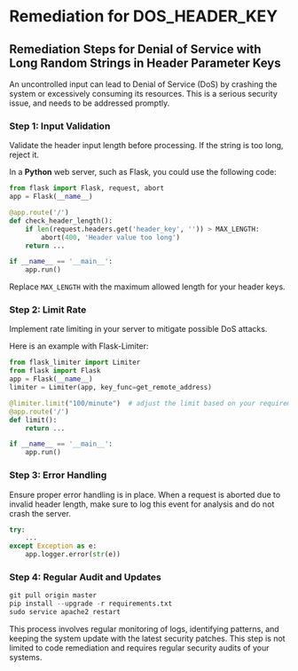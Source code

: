 # Remediation for DOS_HEADER_KEY

## Remediation Steps for Denial of Service with Long Random Strings in Header Parameter Keys
An uncontrolled input can lead to Denial of Service (DoS) by crashing the system or excessively consuming its resources. This is a serious security issue, and needs to be addressed promptly. 

### Step 1: Input Validation
Validate the header input length before processing. If the string is too long, reject it. 

In a **Python** web server, such as Flask, you could use the following code:

```python
from flask import Flask, request, abort
app = Flask(__name__)

@app.route('/')
def check_header_length():
    if len(request.headers.get('header_key', '')) > MAX_LENGTH:
        abort(400, 'Header value too long')
    return ...

if __name__ == '__main__':
    app.run()
```
Replace `MAX_LENGTH` with the maximum allowed length for your header keys.

### Step 2: Limit Rate
Implement rate limiting in your server to mitigate possible DoS attacks.

Here is an example with Flask-Limiter:

```python
from flask_limiter import Limiter
from flask import Flask
app = Flask(__name__)
limiter = Limiter(app, key_func=get_remote_address)

@limiter.limit("100/minute")  # adjust the limit based on your requirements
@app.route('/')
def limit():
    return ...

if __name__ == '__main__':
    app.run()
```
### Step 3: Error Handling
Ensure proper error handling is in place. When a request is aborted due to invalid header length, make sure to log this event for analysis and do not crash the server.

```python
try:
    ...
except Exception as e:
    app.logger.error(str(e))
```

### Step 4: Regular Audit and Updates
```python
git pull origin master
pip install --upgrade -r requirements.txt
sudo service apache2 restart
```
This process involves regular monitoring of logs, identifying patterns, and keeping the system update with the latest security patches. This step is not limited to code remediation and requires regular security audits of your systems.